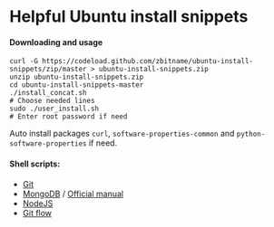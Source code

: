 # Helpful Ubuntu install snippets

#### Downloading and usage
```shell
curl -G https://codeload.github.com/zbitname/ubuntu-install-snippets/zip/master > ubuntu-install-snippets.zip
unzip ubuntu-install-snippets.zip
cd ubuntu-install-snippets-master
./install_concat.sh
# Choose needed lines
sudo ./user_install.sh
# Enter root password if need
```

Auto install packages `curl`, `software-properties-common` and `python-software-properties` if need.

#### Shell scripts:
- [Git](/install/git.sh)
- [MongoDB](/install/mongodb.sh) / [Official manual](http://docs.mongodb.org/manual/tutorial/install-mongodb-on-ubuntu/)
- [NodeJS](/install/nodejs.sh)
- [Git flow](/install/git-flow.sh)
